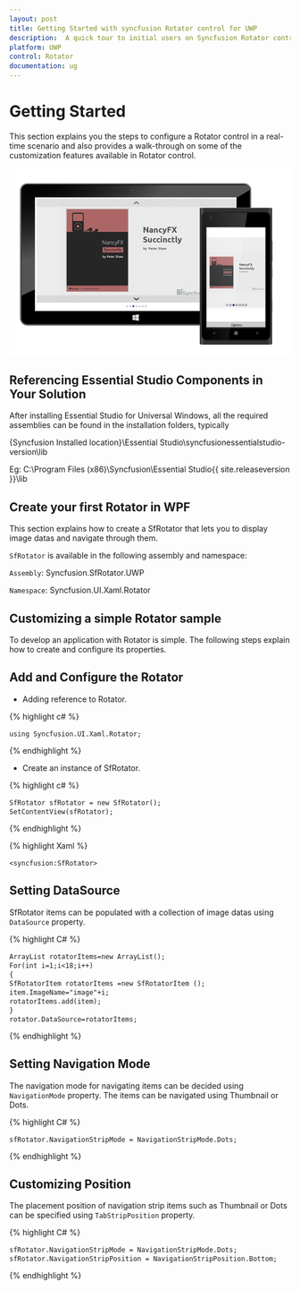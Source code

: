 ```yaml
---
layout: post
title: Getting Started with syncfusion Rotator control for UWP
description:  A quick tour to initial users on Syncfusion Rotator control for UWP platform
platform: UWP
control: Rotator
documentation: ug
---
```


# Getting Started

This section explains you the steps to configure a Rotator control in a real-time scenario and also provides a walk-through on some of the customization features available in Rotator control.

![](Images/rotator.png)

## Referencing Essential Studio Components in Your Solution	

After installing Essential Studio for Universal Windows, all the required assemblies can be found in the installation folders, typically

{Syncfusion Installed location}\Essential Studio\syncfusionessentialstudio-version\lib

Eg: C:\Program Files (x86)\Syncfusion\Essential Studio\{{ site.releaseversion }}\lib

## Create your first Rotator in WPF

This section explains how to create a SfRotator that lets you to display image datas and navigate through them.

`SfRotator` is available in the following assembly and namespace:

`Assembly`: Syncfusion.SfRotator.UWP

`Namespace`: Syncfusion.UI.Xaml.Rotator


## Customizing a simple Rotator sample

To develop an application with Rotator is simple. The following steps explain how to create and configure its properties.

## Add and Configure the Rotator

* Adding reference to Rotator.

{% highlight c# %}

	using Syncfusion.UI.Xaml.Rotator; 

{% endhighlight %}


* Create an instance of SfRotator.


{% highlight c# %}		

	SfRotator sfRotator = new SfRotator();
	SetContentView(sfRotator);

{% endhighlight %}

{% highlight Xaml %}		

    <syncfusion:SfRotator>
 


## Setting DataSource

SfRotator items can be populated with a collection of image datas using `DataSource` property.

{% highlight C# %}

	ArrayList rotatorItems=new ArrayList();
	For(int i=1;i<18;i++)
	{
	SfRotatorItem rotatorItems =new SfRotatorItem ();
	item.ImageName="image"+i;
	rotatorItems.add(item);
	}
	rotator.DataSource=rotatorItems;

{% endhighlight %}

## Setting Navigation Mode

The navigation mode for navigating items can be decided using `NavigationMode` property. The items can be navigated using Thumbnail or Dots.

{% highlight C# %}	

	sfRotator.NavigationStripMode = NavigationStripMode.Dots;

{% endhighlight %}

## Customizing Position

The placement position of navigation strip items such as Thumbnail or Dots can be specified using `TabStripPosition` property. 

{% highlight C# %}	

	sfRotator.NavigationStripMode = NavigationStripMode.Dots;
	sfRotator.NavigationStripPosition = NavigationStripPosition.Bottom;
	
{% endhighlight %}
